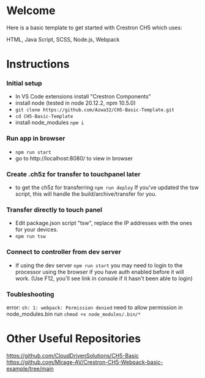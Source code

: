 # Welcome
Here is a basic template to get started with Crestron CH5 which uses:

HTML, Java Script, SCSS, Node.js, Webpack

# Instructions

### Initial setup
- In VS Code extensions install "Crestron Components"
- install node (tested in node 20.12.2, npm 10.5.0)
- ```git clone https://github.com/Azwa32/CH5-Basic-Template.git```
- ```cd CH5-Basic-Template```
- install node_modules ```npm i```

### Run app in browser
- ```npm run start```
- go to http://localhost:8080/ to view in browser

### Create .ch5z for transfer to touchpanel later
- to get the ch5z for transferring ```npm run deploy``` 
If you've updated the tsw script, this will handle the build/archive/transfer for you.

### Transfer directly to touch panel
- Edit package.json script "tsw", replace the IP addresses with the ones for your devices.
- ```npm run tsw```

### Connect to controller from dev server
- If using the dev server ```npm run start``` you may need to login to the processor using the browser if you have auth enabled before it will work. (Use F12, you'll see link in console if it hasn't been able to login)


### Toubleshooting
error:
```sh: 1: webpack: Permission denied```
need to allow permission in node_modules.bin
run ```chmod +x node_modules/.bin/*```


# Other Useful Repositories 
https://github.com/CloudDrivenSolutions/CH5-Basic
https://github.com/Mirage-AV/Crestron-CH5-Webpack-basic-example/tree/main



